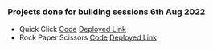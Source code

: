 ### Projects done for building sessions 6th Aug 2022

- Quick Click [Code](https://github.com/duttrohan0302/acciojob-module7-building/tree/master/quick-click) [Deployed Link](https://duttrohan0302.github.io/acciojob-module7-building/quick-click/)
- Rock Paper Scissors [Code](https://github.com/duttrohan0302/acciojob-module7-building/tree/master/rock-paper-scissors) [Deployed Link](https://duttrohan0302.github.io/acciojob-module7-building/rock-paper-scissors)